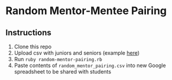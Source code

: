 # Random Mentor-Mentee Pairing

## Instructions

1. Clone this repo
2. Upload csv with juniors and seniors (example [here](https://docs.google.com/spreadsheets/d/1LWruqvlHMZiesqcHZNNnOzA5bVTdQsmmFIRb2-8tDHQ/edit#gid=0))
3. Run `ruby random-mentor-pairing.rb`
4. Paste contents of `random_mentor_pairing.csv` into new Google spreadsheet to be shared with students
